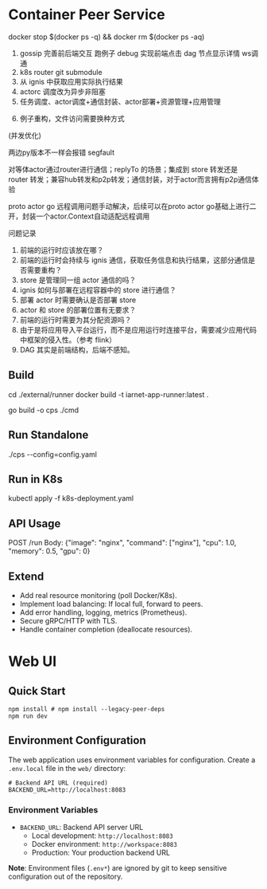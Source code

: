 # Container Peer Service

docker stop $(docker ps -q) && docker rm $(docker ps -aq)

1. gossip 完善前后端交互 跑例子 debug  实现前端点击 dag 节点显示详情 ws调通
2. k8s router git submodule
3. 从 ignis 中获取应用实际执行结果
4. actorc 调度改为异步非阻塞
5. 任务调度、actor调度+通信封装、actor部署+资源管理+应用管理
<!-- 4. dag node 改三状态：等待、进行、完成，更改节点状态的获取机制，如前端拿到ref时才变为已完成 -->
6. 例子重构，文件访问需要换种方式

(并发优化)

两边py版本不一样会报错 segfault

对等体actor通过router进行通信；replyTo 的场景；集成到 store 转发还是 router 转发；兼容hub转发和p2p转发；通信封装，对于actor而言拥有p2p通信体验

proto actor go 远程调用问题手动解决，后续可以在proto actor go基础上进行二开，封装一个actor.Context自动适配远程调用

问题记录

1. 前端的运行时应该放在哪？
2. 前端的运行时会持续与 ignis 通信，获取任务信息和执行结果，这部分通信是否需要重构？
3. store 是管理同一组 actor 通信的吗？
4. ignis 如何与部署在远程容器中的 store 进行通信？
5. 部署 actor 时需要确认是否部署 store
6. actor 和 store 的部署位置有无要求？
7. 前端的运行时需要为其分配资源吗？
8. 由于是将应用导入平台运行，而不是应用运行时连接平台，需要减少应用代码中框架的侵入性。（参考 flink）
9. DAG 其实是前端结构，后端不感知。


## Build

cd ./external/runner
docker build -t iarnet-app-runner:latest .

go build -o cps ./cmd

## Run Standalone
./cps --config=config.yaml

## Run in K8s
kubectl apply -f k8s-deployment.yaml

## API Usage
POST /run
Body: {"image": "nginx", "command": ["nginx"], "cpu": 1.0, "memory": 0.5, "gpu": 0}

## Extend
- Add real resource monitoring (poll Docker/K8s).
- Implement load balancing: If local full, forward to peers.
- Add error handling, logging, metrics (Prometheus).
- Secure gRPC/HTTP with TLS.
- Handle container completion (deallocate resources).

# Web UI

## Quick Start

```shell
npm install # npm install --legacy-peer-deps
npm run dev
```

## Environment Configuration

The web application uses environment variables for configuration. Create a `.env.local` file in the `web/` directory:

```shell
# Backend API URL (required)
BACKEND_URL=http://localhost:8083
```

### Environment Variables

- `BACKEND_URL`: Backend API server URL
  - Local development: `http://localhost:8083`
  - Docker environment: `http://workspace:8083`
  - Production: Your production backend URL

**Note**: Environment files (`.env*`) are ignored by git to keep sensitive configuration out of the repository.
